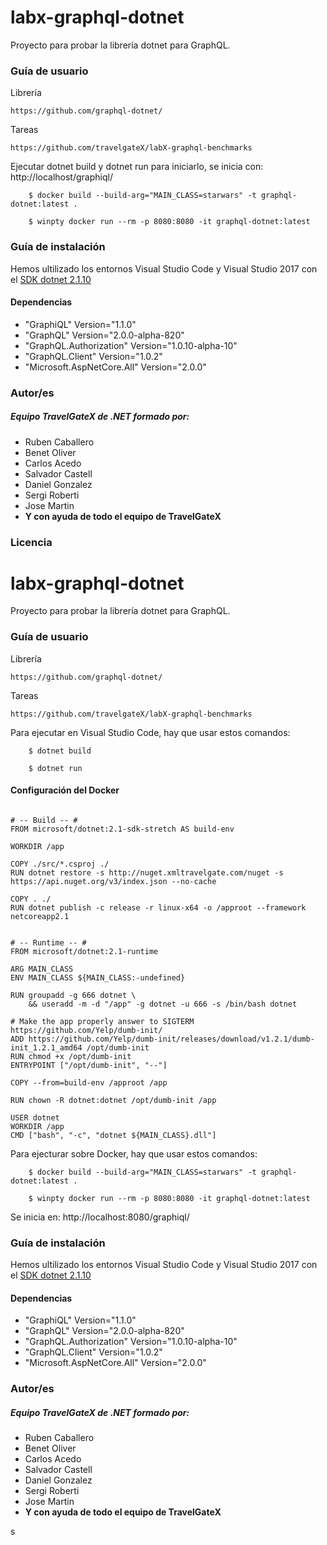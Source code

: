 # labx-graphql-dotnet


Proyecto para probar la librería dotnet para GraphQL.


### Guía de usuario

Librería
```
https://github.com/graphql-dotnet/
```

Tareas
```
https://github.com/travelgateX/labX-graphql-benchmarks
```

Ejecutar dotnet build y dotnet run para iniciarlo, se inicia con: http://localhost/graphiql/


```
    $ docker build --build-arg="MAIN_CLASS=starwars" -t graphql-dotnet:latest .
```
```
    $ winpty docker run --rm -p 8080:8080 -it graphql-dotnet:latest
```
 	
### Guía de instalación

Hemos ultilizado los entornos Visual Studio Code y Visual Studio 2017 con el [SDK dotnet 2.1.10](https://www.microsoft.com/net/download/windows)


#### Dependencias
* "GraphiQL" Version="1.1.0"
* "GraphQL" Version="2.0.0-alpha-820"
* "GraphQL.Authorization" Version="1.0.10-alpha-10"
* "GraphQL.Client" Version="1.0.2"
* "Microsoft.AspNetCore.All" Version="2.0.0"

### Autor/es

##### Equipo TravelGateX de .NET formado por:
* Ruben Caballero
* Benet Oliver
* Carlos Acedo
* Salvador Castell
* Daniel Gonzalez
* Sergi Roberti
* Jose Martin
* **Y con ayuda de todo el equipo de TravelGateX**

### Licencia


# labx-graphql-dotnet


Proyecto para probar la librería dotnet para GraphQL.


### Guía de usuario

Librería
```
https://github.com/graphql-dotnet/
```

Tareas
```
https://github.com/travelgateX/labX-graphql-benchmarks
```
Para ejecutar en Visual Studio Code, hay que usar estos comandos: 
```
    $ dotnet build
```
```
    $ dotnet run
```
#### Configuración del Docker
```

# -- Build -- #
FROM microsoft/dotnet:2.1-sdk-stretch AS build-env

WORKDIR /app

COPY ./src/*.csproj ./
RUN dotnet restore -s http://nuget.xmltravelgate.com/nuget -s https://api.nuget.org/v3/index.json --no-cache

COPY . ./
RUN dotnet publish -c release -r linux-x64 -o /approot --framework netcoreapp2.1


# -- Runtime -- #
FROM microsoft/dotnet:2.1-runtime

ARG MAIN_CLASS
ENV MAIN_CLASS ${MAIN_CLASS:-undefined}

RUN groupadd -g 666 dotnet \
    && useradd -m -d "/app" -g dotnet -u 666 -s /bin/bash dotnet

# Make the app properly answer to SIGTERM https://github.com/Yelp/dumb-init/
ADD https://github.com/Yelp/dumb-init/releases/download/v1.2.1/dumb-init_1.2.1_amd64 /opt/dumb-init
RUN chmod +x /opt/dumb-init
ENTRYPOINT ["/opt/dumb-init", "--"]

COPY --from=build-env /approot /app

RUN chown -R dotnet:dotnet /opt/dumb-init /app

USER dotnet
WORKDIR /app
CMD ["bash", "-c", "dotnet ${MAIN_CLASS}.dll"]
```

Para ejecturar sobre Docker, hay que usar estos comandos:
```
    $ docker build --build-arg="MAIN_CLASS=starwars" -t graphql-dotnet:latest .
```
```
    $ winpty docker run --rm -p 8080:8080 -it graphql-dotnet:latest
```

Se inicia en: http://localhost:8080/graphiql/

 	
### Guía de instalación

Hemos ultilizado los entornos Visual Studio Code y Visual Studio 2017 con el [SDK dotnet 2.1.10](https://www.microsoft.com/net/download/windows)


#### Dependencias
* "GraphiQL" Version="1.1.0"
* "GraphQL" Version="2.0.0-alpha-820"
* "GraphQL.Authorization" Version="1.0.10-alpha-10"
* "GraphQL.Client" Version="1.0.2"
* "Microsoft.AspNetCore.All" Version="2.0.0"

### Autor/es

##### Equipo TravelGateX de .NET formado por:
* Ruben Caballero
* Benet Oliver
* Carlos Acedo
* Salvador Castell
* Daniel Gonzalez
* Sergi Roberti
* Jose Martin
* **Y con ayuda de todo el equipo de TravelGateX**


s